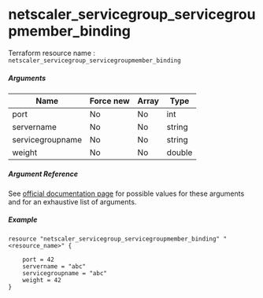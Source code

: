 # netscaler_servicegroup_servicegroupmember_binding

Terraform resource name : ```netscaler_servicegroup_servicegroupmember_binding```

##### Arguments

| Name | Force new | Array | Type |
|----|----|----|----|
|port|No|No|int|
|servername|No|No|string|
|servicegroupname|No|No|string|
|weight|No|No|double|

##### Argument Reference

See [official documentation page](https://developer-docs.citrix.com/projects/netscaler-nitro-api/en/11.0/configuration/basic/servicegroup_servicegroupmember_binding/servicegroup_servicegroupmember_binding/) for possible values for these arguments and for an exhaustive list of arguments.

##### Example

```
resource "netscaler_servicegroup_servicegroupmember_binding" "<resource_name>" {

    port = 42
    servername = "abc"
    servicegroupname = "abc"
    weight = 42
}
```

